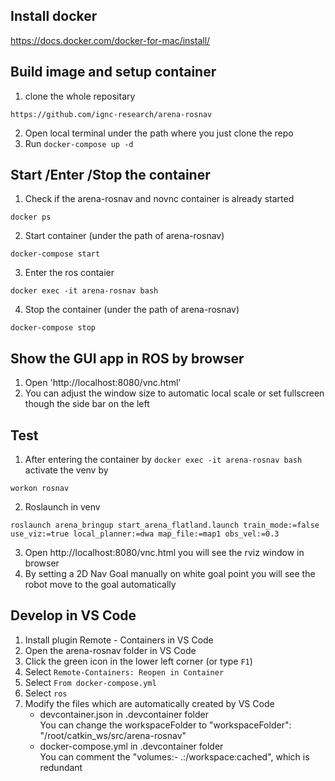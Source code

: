 ## Install docker
https://docs.docker.com/docker-for-mac/install/

## Build image and setup container
1. clone the whole repositary
```
https://github.com/ignc-research/arena-rosnav
```
2. Open local terminal under the path where you just clone the repo
3. Run `docker-compose up -d`

## Start /Enter /Stop the container
1. Check if the arena-rosnav and novnc container is already started
```
docker ps
```
2. Start container (under the path of arena-rosnav)
```
docker-compose start
```
3. Enter the ros contaier 
```
docker exec -it arena-rosnav bash
```
4. Stop the container (under the path of arena-rosnav)
```
docker-compose stop 
```

## Show the GUI app in ROS by browser
1. Open 'http://localhost:8080/vnc.html'
2. You can adjust the window size to automatic local scale or set fullscreen though the side bar on the left

## Test
1. After entering the container by `docker exec -it arena-rosnav bash` activate the venv by
```
workon rosnav
```
2. Roslaunch in venv
```
roslaunch arena_bringup start_arena_flatland.launch train_mode:=false use_viz:=true local_planner:=dwa map_file:=map1 obs_vel:=0.3

```
3. Open http://localhost:8080/vnc.html you will see the rviz window in browser
3. By setting a 2D Nav Goal manually on white goal point you will see the robot move to the goal automatically

## Develop in VS Code
1. Install plugin Remote - Containers in VS Code
2. Open the arena-rosnav folder in VS Code
3. Click the green icon in the lower left corner (or type `F1`) 
4. Select `Remote-Containers: Reopen in Container`
5. Select `From docker-compose.yml` 
6. Select `ros`
7. Modify the files which are automatically created by VS Code
    * devcontainer.json in .devcontainer folder  
    You can change the workspaceFolder to "workspaceFolder": "/root/catkin_ws/src/arena-rosnav"
    * docker-compose.yml in .devcontainer folder  
    You can comment the "volumes:- .:/workspace:cached", which is redundant
